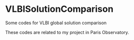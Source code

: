 # VLBISolutionComparison
Some codes for VLBI global solution comparison

These codes are related to my project in Paris Observatory.

